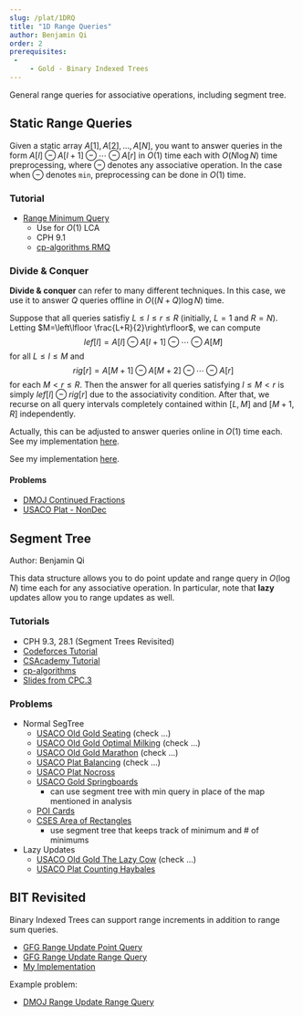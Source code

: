 ```yaml
---
slug: /plat/1DRQ
title: "1D Range Queries"
author: Benjamin Qi
order: 2
prerequisites: 
 - 
     - Gold - Binary Indexed Trees
---
```


General range queries for associative operations, including segment tree.

<!-- END DESCRIPTION -->

## Static Range Queries

Given a static array $A[1],A[2],\ldots,A[N]$, you want to answer queries in the form $A[l]\ominus A[l+1]\ominus \cdots \ominus A[r]$ in $O(1)$ time each with $O(N\log N)$ time preprocessing, where $\ominus$ denotes any associative operation. In the case when $\ominus$ denotes `min`, preprocessing can be done in $O(1)$ time.

### Tutorial

 - [Range Minimum Query](https://en.wikipedia.org/wiki/Range_minimum_query)
   - Use for $O(1)$ LCA
   - CPH 9.1
   - [cp-algorithms RMQ](https://cp-algorithms.com/sequences/rmq.html)

### Divide & Conquer

**Divide & conquer** can refer to many different techniques. In this case, we use it to answer $Q$ queries offline in $O((N+Q)\log N)$ time. 

Suppose that all queries satisfiy $L\le l\le r\le R$ (initially, $L=1$ and $R=N$). Letting $M=\left\lfloor \frac{L+R}{2}\right\rfloor$, we can compute 
$$lef[l]=A[l]\ominus A[l+1]\ominus \cdots \ominus A[M]$$ 
for all $L\le l\le M$ and 
$$rig[r]=A[M+1]\ominus A[M+2] \ominus \cdots\ominus A[r]$$ 
for each $M< r\le R$. Then the answer for all queries satisfying $l\le M<r$ is simply $lef[l]\ominus rig[r]$ due to the associativity condition. After that, we recurse on all query intervals completely contained within $[L,M]$ and $[M+1,R]$ independently.

Actually, this can be adjusted to answer queries online in $O(1)$ time each. See my implementation [here](https://github.com/bqi343/USACO/blob/master/Implementations/content/data-structures/Static%20Range%20Queries%20(9.1)/RangeQuery.h).

See my implementation [here](https://github.com/bqi343/USACO/blob/master/Implementations/content/data-structures/Static%20Range%20Queries%20(9.1)/RangeQuery.h).

#### Problems

 - [DMOJ Continued Fractions](https://dmoj.ca/problem/dmopc19c7p4)
 - [USACO Plat - NonDec](http://www.usaco.org/index.php?page=viewproblem2&cpid=997)

## Segment Tree

Author: Benjamin Qi

This data structure allows you to do point update and range query in $O(\log N)$ time each for any associative operation. In particular, note that **lazy** updates allow you to range updates as well.

### Tutorials

 - CPH 9.3, 28.1 (Segment Trees Revisited)
 - [Codeforces Tutorial](http://codeforces.com/blog/entry/18051)
 - [CSAcademy Tutorial](https://csacademy.com/lesson/segment_trees/)
 - [cp-algorithms](https://cp-algorithms.com/data_structures/segment_tree.html)
 - [Slides from CPC.3](https://github.com/SuprDewd/T-414-AFLV/tree/master/03_data_structures)

### Problems

 - Normal SegTree
   - [USACO Old Gold Seating](http://www.usaco.org/index.php?page=viewproblem2&cpid=231) (check ...)
   - [USACO Old Gold Optimal Milking](http://www.usaco.org/index.php?page=viewproblem2&cpid=365) (check ...)
   - [USACO Old Gold Marathon](http://www.usaco.org/index.php?page=viewproblem2&cpid=495) (check ...)
   - [USACO Plat Balancing](http://www.usaco.org/index.php?page=viewproblem2&cpid=624) (check ...)
   - [USACO Plat Nocross](http://www.usaco.org/index.php?page=viewproblem2&cpid=721)
   - [USACO Gold Springboards](http://www.usaco.org/index.php?page=viewproblem2&cpid=995)
     - can use segment tree with min query in place of the map mentioned in analysis
   - [POI Cards](https://szkopul.edu.pl/problemset/problem/qpsk3ygf8MU7D_1Es0oc_xd8/site/?key=statement) [](81)
   - [CSES Area of Rectangles](https://cses.fi/problemset/task/1741)
     - use segment tree that keeps track of minimum and # of minimums
 - Lazy Updates
   - [USACO Old Gold The Lazy Cow](http://www.usaco.org/index.php?page=viewproblem2&cpid=418) (check ...)
   - [USACO Plat Counting Haybales](http://www.usaco.org/index.php?page=viewproblem2&cpid=578)

## BIT Revisited

Binary Indexed Trees can support range increments in addition to range sum queries.

 - [GFG Range Update Point Query](https://www.geeksforgeeks.org/binary-indexed-tree-range-updates-point-queries/)
 - [GFG Range Update Range Query](https://www.geeksforgeeks.org/binary-indexed-tree-range-update-range-queries/)
 - [My Implementation](https://github.com/bqi343/USACO/blob/master/Implementations/content/data-structures/1D%20Range%20Queries%20(9.2)/BITrange.h)

Example problem:

 - [DMOJ Range Update Range Query](https://dmoj.ca/problem/acc3p4)